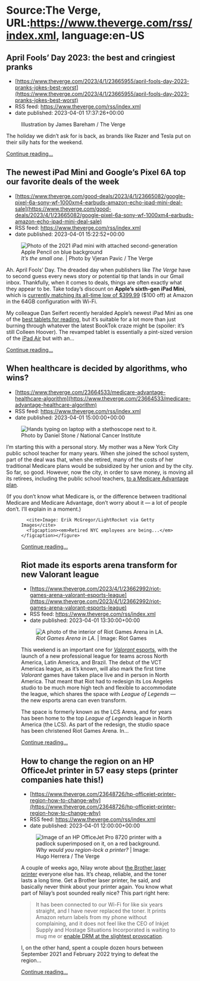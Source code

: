 # Source:The Verge, URL:https://www.theverge.com/rss/index.xml, language:en-US

## April Fools’ Day 2023: the best and cringiest pranks
 - [https://www.theverge.com/2023/4/1/23665955/april-fools-day-2023-pranks-jokes-best-worst](https://www.theverge.com/2023/4/1/23665955/april-fools-day-2023-pranks-jokes-best-worst)
 - RSS feed: https://www.theverge.com/rss/index.xml
 - date published: 2023-04-01 17:37:26+00:00

<figure>
      <img alt="" src="https://cdn.vox-cdn.com/thumbor/D5wchlMlnKBjNziAx7afPgEV8ks=/0x0:2040x1360/1310x873/cdn.vox-cdn.com/uploads/chorus_image/image/72137993/jbareham_170330_1577_0001.0.jpg" />
        <figcaption>Illustration by James Bareham / The Verge</figcaption>
    </figure>

  <p>The holiday we didn’t ask for is back, as brands like Razer and Tesla put on their silly hats for the weekend.</p>
  <p>
    <a href="https://www.theverge.com/2023/4/1/23665955/april-fools-day-2023-pranks-jokes-best-worst">Continue reading&hellip;</a>
  </p>

## The newest iPad Mini and Google’s Pixel 6A top our favorite deals of the week
 - [https://www.theverge.com/good-deals/2023/4/1/23665082/google-pixel-6a-sony-wf-1000xm4-earbuds-amazon-echo-ipad-mini-deal-sale](https://www.theverge.com/good-deals/2023/4/1/23665082/google-pixel-6a-sony-wf-1000xm4-earbuds-amazon-echo-ipad-mini-deal-sale)
 - RSS feed: https://www.theverge.com/rss/index.xml
 - date published: 2023-04-01 15:22:52+00:00

<figure>
      <img alt="Photo of the 2021 iPad mini with attached second-generation Apple Pencil on blue background" src="https://cdn.vox-cdn.com/thumbor/iX6J8LmuETi4aPcVTc47IBrVL1Q=/0x0:2040x1360/1310x873/cdn.vox-cdn.com/uploads/chorus_image/image/72137599/vpavic_210924_4766_0022_2.0.jpg" />
        <figcaption><em>It’s the small one.</em> | Photo by Vjeran Pavic / The Verge</figcaption>
    </figure>

  <p id="j6v8p2">Ah. April Fools’ Day. The dreaded day when publishers like <em>The Verge </em>have to second guess every news story or potential tip that lands in our Gmail inbox. Thankfully, when it comes to deals, things are often exactly what they appear to be. Take today’s discount on <strong>Apple’s sixth-gen iPad Mini</strong>, which is <a href="https://www.amazon.com/dp/B09G91LXFP/?tag=theverge02-20" rel="sponsored nofollow noopener" target="_blank">currently matching its all-time low of $399.99</a> ($100 off) at Amazon in the 64GB configuration with Wi-Fi.</p>
<div class="c-float-left c-float-hang"><aside id="SidCIE"><div></div></aside></div>
<p id="2maa7F">My colleague Dan Seifert recently heralded Apple’s newest iPad Mini as one of the <a href="https://www.theverge.com/23639378/best-ipad-apple-buy-model-price#:~:text=reading%3A%20iPad%20Mini-,%E2%86%B4,-Screen%3A%208.3">best tablets for reading</a>, but it’s suitable for a lot more than just burning through whatever the latest BookTok craze might be (spoiler: it’s still Colleen Hoover). The revamped tablet is essentially a pint-sized version of the <a href="https://www.theverge.com/22979828/apple-ipad-air-2022-review">iPad Air</a> but with an...</p>
  <p>
    <a href="https://www.theverge.com/good-deals/2023/4/1/23665082/google-pixel-6a-sony-wf-1000xm4-earbuds-amazon-echo-ipad-mini-deal-sale">Continue reading&hellip;</a>
  </p>

## When healthcare is decided by algorithms, who wins?
 - [https://www.theverge.com/23664533/medicare-advantage-healthcare-algorithm](https://www.theverge.com/23664533/medicare-advantage-healthcare-algorithm)
 - RSS feed: https://www.theverge.com/rss/index.xml
 - date published: 2023-04-01 15:00:00+00:00

<figure>
      <img alt="Hands typing on laptop with a stethoscope next to it." src="https://cdn.vox-cdn.com/thumbor/4IxvkgNcbiAjcmxzztSmplSUr7Q=/0x0:5184x3456/1310x873/cdn.vox-cdn.com/uploads/chorus_image/image/72137560/Stethoscope_and_Laptop_Computer___Nci_vol_9713_300.0.jpg" />
        <figcaption>Photo by Daniel Stone / National Cancer Institute</figcaption>
    </figure>

  <p id="MO5ui1">I’m starting this with a personal story. My mother was a New York City public school teacher for many years. When she joined the school system, part of the deal was that, when she retired, many of the costs of her traditional Medicare plans would be subsidized by her union and by the city. So far, so good. However, now the city, in order to save money, is moving all its retirees, including the public school teachers, <a href="https://gothamist.com/news/nyc-retirees-must-switch-new-medicare-coverage-after-union-leaders-favor-aetna-privatized-plan">to a Medicare Advantage plan</a>. </p>
<p id="xZh9To"></p>
<p id="ZFH2Ik">(If you don’t know what Medicare is, or the difference between traditional Medicare and Medicare Advantage, don’t worry about it — a lot of people don’t. I’ll explain in a moment.)</p>
  <figure class="e-image">
        
      <cite>Image: Erik McGregor/LightRocket via Getty Images</cite>
      <figcaption><em>Retired NYC employees are being...</em></figcaption></figure>
  <p>
    <a href="https://www.theverge.com/23664533/medicare-advantage-healthcare-algorithm">Continue reading&hellip;</a>
  </p>

## Riot made its esports arena transform for new Valorant league
 - [https://www.theverge.com/2023/4/1/23662992/riot-games-arena-valorant-esports-league](https://www.theverge.com/2023/4/1/23662992/riot-games-arena-valorant-esports-league)
 - RSS feed: https://www.theverge.com/rss/index.xml
 - date published: 2023-04-01 13:30:00+00:00

<figure>
      <img alt="A photo of the interior of Riot Games Arena in LA." src="https://cdn.vox-cdn.com/thumbor/TZXLOqBY4lpNpCJ51GJGJua0o_o=/0x0:7698x5132/1310x873/cdn.vox-cdn.com/uploads/chorus_image/image/72137345/MW_20230313_VCT_Studio_0141.0.jpeg" />
        <figcaption><em>Riot Games Arena in LA.</em> | Image: Riot Games</figcaption>
    </figure>

  <p id="frGXo8">This weekend is an important one for <a href="https://www.theverge.com/2022/4/28/23045328/valorant-professional-esports-leagues-2023"><em>Valorant</em> esports</a>, with the launch of a new professional league for teams across North America, Latin America, and Brazil. The debut of the VCT Americas league, as it’s known, will also mark the first time <em>Valorant</em> games have taken place live and in person in North America. That meant that Riot had to redesign its Los Angeles studio to be much more high tech and flexible to accommodate the league, which shares the space with<em> League of Legends</em> — the new esports arena can even transform.</p>
<p id="dMENwH">The space is formerly known as the LCS Arena, and for years has been home to the top <em>League of Legends</em> league in North America (the LCS). As part of the redesign, the studio space has been christened Riot Games Arena. In...</p>
  <p>
    <a href="https://www.theverge.com/2023/4/1/23662992/riot-games-arena-valorant-esports-league">Continue reading&hellip;</a>
  </p>

## How to change the region on an HP OfficeJet printer in 57 easy steps (printer companies hate this!)
 - [https://www.theverge.com/23648726/hp-officejet-printer-region-how-to-change-why](https://www.theverge.com/23648726/hp-officejet-printer-region-how-to-change-why)
 - RSS feed: https://www.theverge.com/rss/index.xml
 - date published: 2023-04-01 12:00:00+00:00

<figure>
      <img alt="Image of an HP OfficeJet Pro 8720 printer with a padlock superimposed on it, on a red background." src="https://cdn.vox-cdn.com/thumbor/e4YaLg1DIj3VV2vGQFYe2PibFpA=/0x0:1500x1000/1310x873/cdn.vox-cdn.com/uploads/chorus_image/image/72137110/IMG_6695.0.jpg" />
        <figcaption><em>Why would you region-lock a printer?</em> | Image: Hugo Herrera / The Verge</figcaption>
    </figure>

  <p class="p--has-dropcap p-large-text" id="qpIIpK">A couple of weeks ago, Nilay wrote about <a href="https://www.theverge.com/23642073/best-printer-2023-brother-laser-wi-fi-its-fine">the Brother laser printer</a> everyone else has. It’s cheap, reliable, and the toner lasts a long time. Get a Brother laser printer, he said, and basically never think about your printer again. You know what part of Nilay’s post sounded really nice? This part right here:</p>
<blockquote><p id="RFZlo0">It has been connected to our Wi-Fi for like six years straight, and I have never replaced the toner. It prints Amazon return labels from my phone without complaining, and it does not feel like the CEO of Inkjet Supply and Hostage Situations Incorporated is waiting to mug me or <a href="https://www.theverge.com/2023/3/11/23635168/hp-printer-update-brick-third-party-ink-dynamic-security">enable DRM at the slightest provocation</a>.</p></blockquote>
<p id="8b7oZI">I, on the other hand, spent a couple dozen hours between September 2021 and February 2022 trying to defeat the region...</p>
  <p>
    <a href="https://www.theverge.com/23648726/hp-officejet-printer-region-how-to-change-why">Continue reading&hellip;</a>
  </p>

